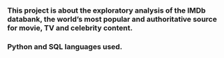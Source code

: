 ### This project is about the exploratory analysis of the IMDb databank, the world’s most popular and authoritative source for movie, TV and celebrity content.  
### Python and SQL languages used.
